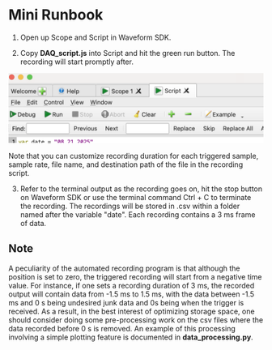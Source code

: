# Mini Runbook

1. Open up Scope and Script in Waveform SDK.

2. Copy __DAQ_script.js__ into Script and hit the green run button. The recording will start promptly after.

![Image_1](./images/sample_run.png)

Note that you can customize recording duration for each triggered sample, sample rate, file name, and destination path of the file in the recording script.


3. Refer to the terminal output as the recording goes on, hit the stop button on Waveform SDK or use the terminal command Ctrl + C to terminate the recording. The recordings will be stored in .csv within a folder named after the variable "date". Each recording contains a 3 ms frame of data.


## Note

A peculiarity of the automated recording program is that although the position is set to zero, the triggered recording will start from a negative time value. For instance, if one sets a recording duration of 3 ms, the recorded output will contain data from -1.5 ms to 1.5 ms, with the data between -1.5 ms and 0 s being undesired junk data and 0s being when the trigger is received. As a result, in the best interest of optimizing storage space, one should consider doing some pre-processing work on the csv files where the data recorded before 0 s is removed. An example of this processing involving a simple plotting feature is documented in __data_processing.py__.

